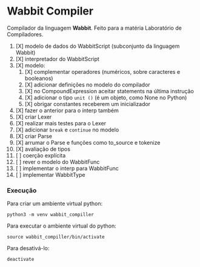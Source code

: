 # Wabbit Compiler

Compilador da linguagem **Wabbit**. Feito para a matéria Laboratório de Compiladores.

1. [X] modelo de dados do WabbitScript (subconjunto da linguagem Wabbit)
1. [X] interpretador do WabbitScript
1. [X] modelo:
    1. [X] complementar operadores (numéricos, sobre caracteres e booleanos)
    1. [X] adicionar definições no modelo do compilador
    1. [X] no CompoundExpression aceitar statements na última instrução
    1. [X] adicionar o tipo `unit ()` (é um objeto, como None no Python)
    1. [X] obrigar constantes receberem um inicializador
1. [X] fazer o anterior para o interp também
1. [X] criar Lexer
1. [X] realizar mais testes para o Lexer
1. [X] adicionar `break` e `continue` no modelo
1. [X] criar Parse
1. [X] arrumar o Parse e funções como to_source e tokenize
1. [X] avaliação de tipos
1. [ ] coerção explícita
1. [ ] rever o modelo do WabbitFunc
1. [ ] implementar o interp para WabbitFunc
1. [ ] implementar WabbitType

### Execução

Para criar um ambiente virtual python:
```
python3 -m venv wabbit_compiller
```

Para executar o ambiente virtual do python:
```
source wabbit_compiller/bin/activate
```

Para desativá-lo:
```
deactivate
```